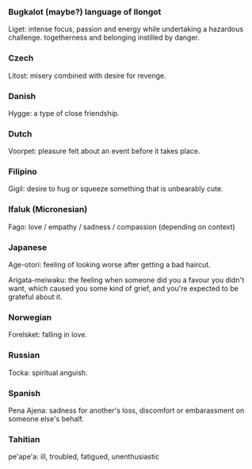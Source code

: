 ### Bugkalot (maybe?) language of Ilongot

Liget: intense focus, passion and energy while undertaking a hazardous challenge. togetherness and belonging instilled by danger.

### Czech

Litost: misery combined with desire for revenge.

### Danish

Hygge: a type of close friendship.

### Dutch

Voorpet: pleasure felt about an event before it takes place.

### Filipino

Gigil: desire to hug or squeeze something that is unbearably cute.

### Ifaluk (Micronesian)

Fago: love / empathy / sadness / compassion (depending on context)

### Japanese

Age-otori: feeling of looking worse after getting a bad haircut.

Arigata-meiwaku: the feeling when someone did you a favour you didn't want, which caused you some kind of grief, and you're expected to be grateful about it.

### Norwegian

Forelsket: falling in love.

### Russian

Tocka: spiritual anguish.

### Spanish

Pena Ajena: sadness for another's loss, discomfort or embarassment on someone else's behalf.

### Tahitian

pe'ape'a: ill, troubled, fatigued, unenthusiastic
